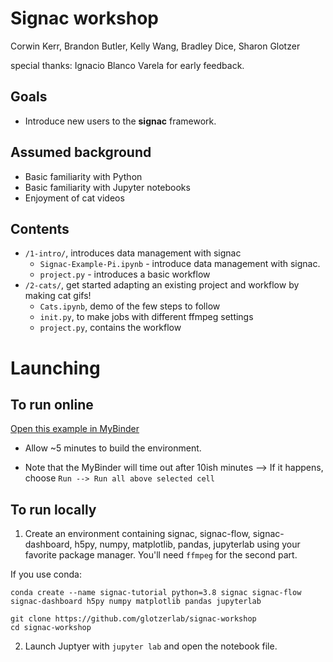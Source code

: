 # Signac workshop

Corwin Kerr, Brandon Butler, Kelly Wang, Bradley Dice, Sharon Glotzer

special thanks: Ignacio Blanco Varela for early feedback.

## Goals
* Introduce new users to the **signac** framework.


## Assumed background
* Basic familiarity with Python
* Basic familiarity with Jupyter notebooks
* Enjoyment of cat videos


## Contents
* `/1-intro/`, introduces data management with signac
  * `Signac-Example-Pi.ipynb` - introduce data management with signac.
  * `project.py` - introduces a basic workflow
* `/2-cats/`, get started adapting an existing project and workflow by making cat gifs!
  * `Cats.ipynb`, demo of the few steps to follow
  * `init.py`, to make jobs with different ffmpeg settings
  * `project.py`, contains the workflow


# Launching

## To run online
[Open this example in MyBinder](https://mybinder.org/v2/gh/glotzerlab/signac-workshop/HEAD)

* Allow ~5 minutes to build the environment.

* Note that the MyBinder will time out after 10ish minutes --> If it happens, choose `Run --> Run all above selected cell`


## To run locally

1. Create an environment containing signac, signac-flow, signac-dashboard, h5py, numpy, matplotlib, pandas, jupyterlab using your favorite package manager.
You'll need `ffmpeg` for the second part.

If you use conda:

```
conda create --name signac-tutorial python=3.8 signac signac-flow signac-dashboard h5py numpy matplotlib pandas jupyterlab

git clone https://github.com/glotzerlab/signac-workshop
cd signac-workshop
```

2. Launch Juptyer with `jupyter lab` and open the notebook file.
